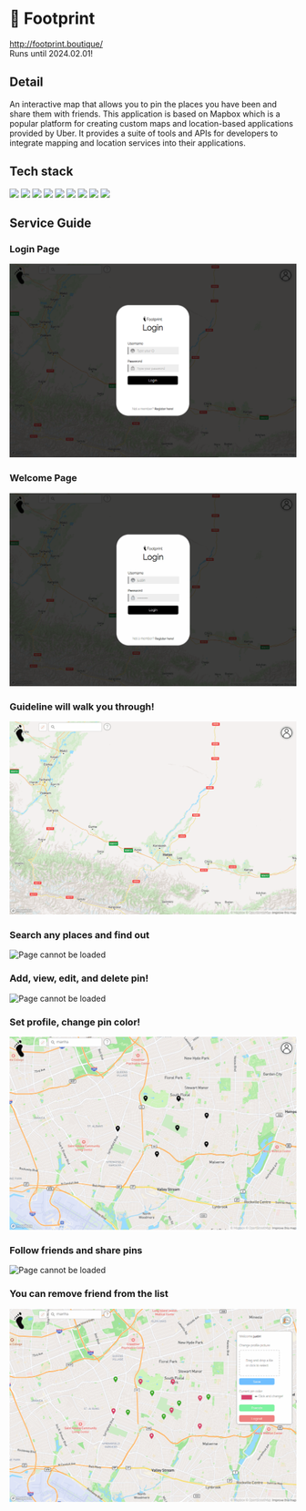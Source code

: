 # 👣 Footprint  
    
http://footprint.boutique/  
Runs until 2024.02.01!

## Detail   
An interactive map that allows you to pin the places you have been and share them with friends. This application is based on Mapbox which is a popular platform for creating custom maps and location-based applications provided by Uber. It provides a suite of tools and APIs for developers to integrate mapping and location services into their applications.  

## Tech stack
<img src="https://img.shields.io/badge/html5-E34F26?style=for-the-badge&logo=html5&logoColor=white"> <img src="https://img.shields.io/badge/css-1572B6?style=for-the-badge&logo=css3&logoColor=white"> <img src="https://img.shields.io/badge/javascript-F7DF1E?style=for-the-badge&logo=javascript&logoColor=black"> <img src="https://img.shields.io/badge/mongoDB-47A248?style=for-the-badge&logo=MongoDB&logoColor=white"> <img src="https://img.shields.io/badge/react-61DAFB?style=for-the-badge&logo=react&logoColor=black"> <img src="https://img.shields.io/badge/node.js-339933?style=for-the-badge&logo=Node.js&logoColor=white"> <img src="https://img.shields.io/badge/express-000000?style=for-the-badge&logo=express&logoColor=white"> <img src="https://img.shields.io/badge/amazonaws-232F3E?style=for-the-badge&logo=amazonaws&logoColor=white"> <img src="https://img.shields.io/badge/git-F05032?style=for-the-badge&logo=git&logoColor=white">

<!-- ## Service Architecture  
AWS EC2  
OS -> Ubuntu  
Front Server -> NginX 80  
Back Server -> Node Server 1035  
MongoDB Atlas   -->
  
## Service Guide  
### Login Page  
![Page cannot be loaded](README.assets/login-page.png)
### Welcome Page
![Page cannot be loaded](README.assets/welcome.gif)
### Guideline will walk you through!
![Page cannot be loaded](README.assets/guide.gif)
### Search any places and find out
![Page cannot be loaded](README.assets/search-box.gif)
### Add, view, edit, and delete pin!
![Page cannot be loaded](README.assets/crud-pin.gif)
### Set profile, change pin color!
![Page cannot be loaded](README.assets/userpanel.gif)
### Follow friends and share pins
![Page cannot be loaded](README.assets/friends.gif)
### You can remove friend from the list
![Page cannot be loaded](README.assets/del-friends.gif)